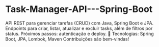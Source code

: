 # Task-Manager-API---Spring-Boot
API REST para gerenciar tarefas (CRUD) com Java, Spring Boot e JPA. Endpoints para criar, listar, atualizar e excluir tasks, além de filtros por status. Próximos passos: autenticação e deploy.  🔗 Tecnologias: Spring Boot, JPA, Lombok, Maven  Contribuições são bem-vindas!
